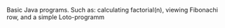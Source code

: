 Basic Java programs. Such as: calculating factorial(n), viewing Fibonachi row, and a simple Loto-programm
